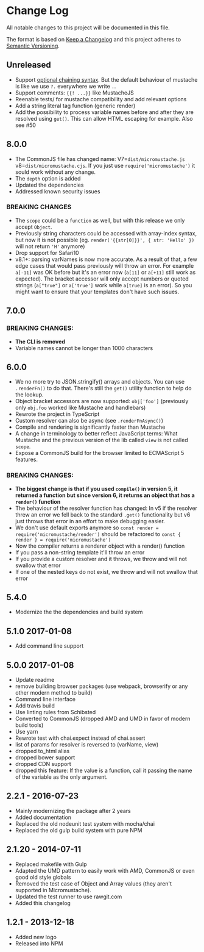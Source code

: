 # Change Log
All notable changes to this project will be documented in this file.

The format is based on [Keep a Changelog](http://keepachangelog.com/)
and this project adheres to [Semantic Versioning](http://semver.org/).

## Unreleased

- Support [optional chaining syntax](https://github.com/tc39/proposal-optional-chaining). But the default behaviour of mustache is like we use `?.` everywhere we write `.`.
- Support comments: `{{! ...}}` like MustacheJS
- Reenable tests/ for mustache compatibility and add relevant options
- Add a string literal tag function (generic render)
- Add the possibility to process variable names before and after they are resolved using `get()`. This can allow HTML escaping for example. Also see #50

## 8.0.0

- The CommonJS file has changed name: V7=`dist/micromustache.js` v8=`dist/micromustache.cjs`. If you just use `require('micromustache')` it sould work without any change.
- The `depth` option is added
- Updated the dependencies
- Addressed known security issues

### BREAKING CHANGES

- The `scope` could be a `function` as well, but with this release we only accept `Object`.
- Previously string characters could be accessed with array-index syntax, but now it is not possible (eg. `render('{{str[0]}}', { str: 'Hello' })` will not return `'H'` anymore)
- Drop support for Safari10
- v8.1+: parsing varNames is now more accurate. As a result of that, a few edge cases that would pass previously will throw an error. For example `a[-11]` was OK before but it's an error now (`a[11]` or `a[+11]` still work as expected). The bracket accessor will only accept numbers or quoted strings (`a["true"]` or `a['true']` work while `a[true]` is an error). So you might want to ensure that your templates don't have such issues.

## 7.0.0

### BREAKING CHANGES:

- **The CLI is removed**
- Variable names cannot be longer than 1000 characters

## 6.0.0

- We no more try to JSON.stringify() arrays and objects. You can use `.renderFn()` to do that. There's still the `get()` utility function to help do the lookup.
- Object bracket accessors are now supported: `obj['foo']` (previously only `obj.foo` worked like Mustache and handlebars)
- Rewrote the project in TypeScript
- Custom resolver can also be async (see `.renderFnAsync()`)
- Compile and rendering is significantly faster than Mustache
- A change in terminology to better reflect JavaScript terms: What Mustache and the previous version of the lib called `view` is not called `scope`.
- Expose a CommonJS build for the browser limited to ECMAScript 5 features.

### BREAKING CHANGES:
- **The biggest change is that if you used `compile()` in version 5, it returned a function but since version 6, it returns an object that _has_ a `render()` function**
- The behaviour of the resolver function has changed: In v5 if the resolver threw an error we fell back to the standard `.get()` functionality but v6 just throws that error in an effort to make debugging easier.
- We don't use default exports anymore so `const render = require('micromustache/render')`
  should be refactored to `const { render } = require('micromustache')`
- Now the compiler returns a renderer object with a render() function
- If you pass a non-string template it'll throw an error
- If you provide a custom resolver and it throws, we throw and will not swallow that error
- If one of the nested keys do not exist, we throw and will not swallow that error

## 5.4.0
- Modernize the the dependencies and build system

## 5.1.0 2017-01-08
- Add command line support

## 5.0.0 2017-01-08
- Update readme
- remove building browser packages (use webpack, browserify or any other modern method to build)
- Command line interface
- Add travis build
- Use linting rules from Schibsted
- Converted to CommonJS (dropped AMD and UMD in favor of modern build tools)
- Use yarn
- Rewrote test with chai.expect instead of chai.assert
- list of params for resolver is reversed to (varName, view)
- dropped to_html alias
- dropped bower support
- dropped CDN support
- dropped this feature: If the value is a function, call it passing the name of the variable as the only argument.

## 2.2.1 - 2016-07-23

- Mainly modernizing the package after 2 years
- Added documentation
- Replaced the old nodeunit test system with mocha/chai
- Replaced the old gulp build system with pure NPM

## 2.1.20 - 2014-07-11

- Replaced makefile with Gulp
- Adapted the UMD pattern to easily work with AMD, CommonJS or even good old style globals
- Removed the test case of Object and Array values (they aren't supported in Micromustache).
- Updated the test runner to use rawgit.com
- Added this changelog

## 1.2.1 - 2013-12-18

- Added new logo
- Released into NPM
